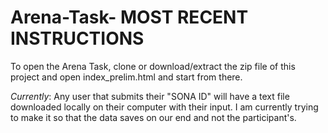 # Arena-Task- MOST RECENT INSTRUCTIONS
To open the Arena Task, clone or download/extract the zip file of this project and open index_prelim.html and start from there.

*Currently*: Any user that submits their "SONA ID" will have a text file downloaded locally on their computer with their input. I am currently trying to make it so that the data saves on our end and not the participant's.
